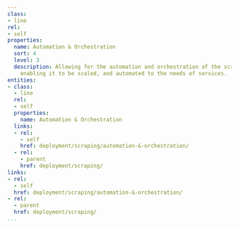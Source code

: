 ```yaml
---
class:
- line
rel:
- self
properties:
  name: Automation & Orchestration
  sort: 4
  level: 3
  description: Allowing for the automation and orchestration of the scraping process
    enabling it to be scaled, and automated to the needs of services.
entities:
- class:
  - line
  rel:
  - self
  properties:
    name: Automation & Orchestration
  links:
  - rel:
    - self
    href: deployment/scraping/automation-&-orchestration/
  - rel:
    - parent
    href: deployment/scraping/
links:
- rel:
  - self
  href: deployment/scraping/automation-&-orchestration/
- rel:
  - parent
  href: deployment/scraping/
...
```

